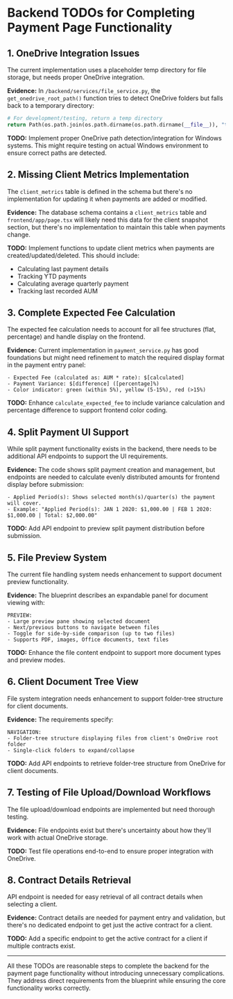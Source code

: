 # Backend TODOs for Completing Payment Page Functionality

## 1. OneDrive Integration Issues
The current implementation uses a placeholder temp directory for file storage, but needs proper OneDrive integration.

**Evidence:** In `/backend/services/file_service.py`, the `get_onedrive_root_path()` function tries to detect OneDrive folders but falls back to a temporary directory:
```python
# For development/testing, return a temp directory
return Path(os.path.join(os.path.dirname(os.path.dirname(__file__)), "temp_onedrive"))
```

**TODO:** Implement proper OneDrive path detection/integration for Windows systems. This might require testing on actual Windows environment to ensure correct paths are detected.

## 2. Missing Client Metrics Implementation
The `client_metrics` table is defined in the schema but there's no implementation for updating it when payments are added or modified.

**Evidence:** The database schema contains a `client_metrics` table and `frontend/app/page.tsx` will likely need this data for the client snapshot section, but there's no implementation to maintain this table when payments change.

**TODO:** Implement functions to update client metrics when payments are created/updated/deleted. This should include:
- Calculating last payment details
- Tracking YTD payments
- Calculating average quarterly payment
- Tracking last recorded AUM

## 3. Complete Expected Fee Calculation
The expected fee calculation needs to account for all fee structures (flat, percentage) and handle display on the frontend.

**Evidence:** Current implementation in `payment_service.py` has good foundations but might need refinement to match the required display format in the payment entry panel:
```
- Expected Fee (calculated as: AUM * rate): $[calculated]
- Payment Variance: $[difference] ([percentage]%)
- Color indicator: green (within 5%), yellow (5-15%), red (>15%)
```

**TODO:** Enhance `calculate_expected_fee` to include variance calculation and percentage difference to support frontend color coding.

## 4. Split Payment UI Support
While split payment functionality exists in the backend, there needs to be additional API endpoints to support the UI requirements.

**Evidence:** The code shows split payment creation and management, but endpoints are needed to calculate evenly distributed amounts for frontend display before submission:
```
- Applied Period(s): Shows selected month(s)/quarter(s) the payment will cover.
- Example: "Applied Period(s): JAN 1 2020: $1,000.00 | FEB 1 2020: $1,000.00 | Total: $2,000.00"
```

**TODO:** Add API endpoint to preview split payment distribution before submission.

## 5. File Preview System
The current file handling system needs enhancement to support document preview functionality.

**Evidence:** The blueprint describes an expandable panel for document viewing with:
```
PREVIEW:
- Large preview pane showing selected document
- Next/previous buttons to navigate between files
- Toggle for side-by-side comparison (up to two files)
- Supports PDF, images, Office documents, text files
```

**TODO:** Enhance the file content endpoint to support more document types and preview modes.

## 6. Client Document Tree View
File system integration needs enhancement to support folder-tree structure for client documents.

**Evidence:** The requirements specify:
```
NAVIGATION:
- Folder-tree structure displaying files from client's OneDrive root folder
- Single-click folders to expand/collapse
```

**TODO:** Add API endpoints to retrieve folder-tree structure from OneDrive for client documents.

## 7. Testing of File Upload/Download Workflows
The file upload/download endpoints are implemented but need thorough testing.

**Evidence:** File endpoints exist but there's uncertainty about how they'll work with actual OneDrive storage.

**TODO:** Test file operations end-to-end to ensure proper integration with OneDrive.

## 8. Contract Details Retrieval
API endpoint is needed for easy retrieval of all contract details when selecting a client.

**Evidence:** Contract details are needed for payment entry and validation, but there's no dedicated endpoint to get just the active contract for a client.

**TODO:** Add a specific endpoint to get the active contract for a client if multiple contracts exist.

---

All these TODOs are reasonable steps to complete the backend for the payment page functionality without introducing unnecessary complications. They address direct requirements from the blueprint while ensuring the core functionality works correctly.